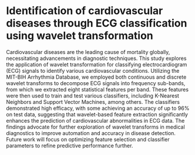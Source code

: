 # Identification of cardiovascular diseases through ECG classification using wavelet transformation

Cardiovascular diseases are the leading cause of mortality globally, necessitating advancements in diagnostic techniques. This study explores the application of wavelet transformation for classifying electrocardiogram (ECG) signals to identify various cardiovascular conditions. Utilizing the MIT-BIH Arrhythmia Database, we employed both continuous and discrete wavelet transforms to decompose ECG signals into frequency sub-bands, from which we extracted eight statistical features per band. These features were then used to train and test various classifiers, including K-Nearest Neighbors and Support Vector Machines, among others. The classifiers demonstrated high efficacy, with some achieving an accuracy of up to 96\% on test data, suggesting that wavelet-based feature extraction significantly enhances the prediction of cardiovascular abnormalities in ECG data. The findings advocate for further exploration of wavelet transforms in medical diagnostics to improve automation and accuracy in disease detection. Future work will focus on optimizing feature selection and classifier parameters to refine predictive performance further.

